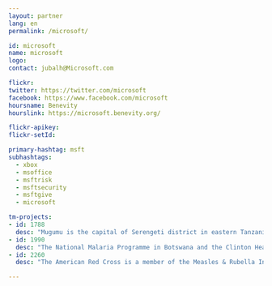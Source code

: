 ```yaml
---
layout: partner
lang: en
permalink: /microsoft/

id: microsoft
name: microsoft
logo:
contact: jubalh@Microsoft.com

flickr:
twitter: https://twitter.com/microsoft
facebook: https://www.facebook.com/microsoft
hoursname: Benevity
hourslink: https://microsoft.benevity.org/

flickr-apikey:
flickr-setId:

primary-hashtag: msft
subhashtags:
  - xbox
  - msoffice
  - msftrisk
  - msftsecurity
  - msftgive
  - microsoft

tm-projects:
- id: 1788
  desc: "Mugumu is the capital of Serengeti district in eastern Tanzania and the surrounding villages have a very high incidence of Female Genital Mutilation, early marriage and Gender Based Violence. NGOs on the ground need better road and residential area data to facilitate their outreach work. We need to complete this map by mid November so we can print out paper maps ready for the next FGM cutting season in December."
- id: 1990
  desc: "The National Malaria Programme in Botswana and the Clinton Health Access Initiative are working with the Missing Maps team to comprehensively build a footprint map to aid upcoming malaria control and elimination field work in 2016, as part of a final push at the total elimination of malaria. Botswana is well-positioned to be one of the first countries in southern Africa to eliminate malaria in the next few years. In 2015, Botswana reported 276 cases of malaria countrywide, a number that reduced from a staggering 8,056 in 2000 thanks to the scale-up of effective interventions and surveillance in the communities."
- id: 2260
  desc: "The American Red Cross is a member of the Measles & Rubella Initiative, which seeks to eliminate these diseases. We will be conducting a measles campaign in Malawi in spring 2017. This task will create a basemap of the area in order to help Red Cross teams to plan logistics and prepare for mobile data collection and field mapping in the areas."

---
```

